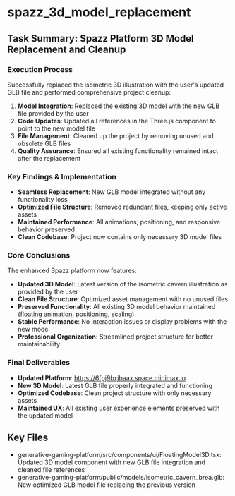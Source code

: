 # spazz_3d_model_replacement

## Task Summary: Spazz Platform 3D Model Replacement and Cleanup

### Execution Process
Successfully replaced the isometric 3D illustration with the user's updated GLB file and performed comprehensive project cleanup:

1. **Model Integration**: Replaced the existing 3D model with the new GLB file provided by the user
2. **Code Updates**: Updated all references in the Three.js component to point to the new model file
3. **File Management**: Cleaned up the project by removing unused and obsolete GLB files
4. **Quality Assurance**: Ensured all existing functionality remained intact after the replacement

### Key Findings & Implementation
- **Seamless Replacement**: New GLB model integrated without any functionality loss
- **Optimized File Structure**: Removed redundant files, keeping only active assets
- **Maintained Performance**: All animations, positioning, and responsive behavior preserved
- **Clean Codebase**: Project now contains only necessary 3D model files

### Core Conclusions
The enhanced Spazz platform now features:
- **Updated 3D Model**: Latest version of the isometric cavern illustration as provided by the user
- **Clean File Structure**: Optimized asset management with no unused files
- **Preserved Functionality**: All existing 3D model behavior maintained (floating animation, positioning, scaling)
- **Stable Performance**: No interaction issues or display problems with the new model
- **Professional Organization**: Streamlined project structure for better maintainability

### Final Deliverables
- **Updated Platform**: https://6fpj9bxjbaax.space.minimax.io
- **New 3D Model**: Latest GLB file properly integrated and functioning
- **Optimized Codebase**: Clean project structure with only necessary assets
- **Maintained UX**: All existing user experience elements preserved with the updated model

## Key Files

- generative-gaming-platform/src/components/ui/FloatingModel3D.tsx: Updated 3D model component with new GLB file integration and cleaned file references
- generative-gaming-platform/public/models/isometric_cavern_brea.glb: New optimized GLB model file replacing the previous version
